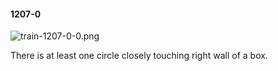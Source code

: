 #### 1207-0
![train-1207-0-0.png](https://github.com/lil-lab/nlvr/raw/master/nlvr/train/images/47/train-1207-0-0.png "train-1207-0-0.png")

There is at least one circle closely touching right wall of a box.